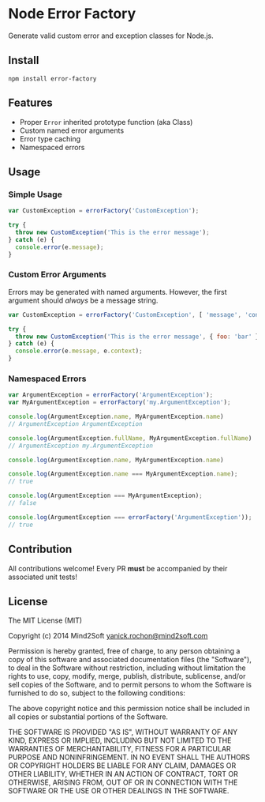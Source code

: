 # Node Error Factory

Generate valid custom error and exception classes for Node.js.


## Install

```
npm install error-factory
```


## Features

* Proper `Error` inherited prototype function (aka Class)
* Custom named error arguments
* Error type caching
* Namespaced errors


## Usage


### Simple Usage

```javascript
var CustomException = errorFactory('CustomException');

try {
  throw new CustomException('This is the error message');
} catch (e) {
  console.error(e.message);
}
```


### Custom Error Arguments

Errors may be generated with named arguments. However, the first argument
should *always* be a message string.

```javascript
var CustomException = errorFactory('CustomException', [ 'message', 'context' ]);

try {
  throw new CustomException('This is the error message', { foo: 'bar' });
} catch (e) {
  console.error(e.message, e.context);
}
```


### Namespaced Errors

```javascript
var ArgumentException = errorFactory('ArgumentException');
var MyArgumentException = errorFactory('my.ArgumentException');

console.log(ArgumentException.name, MyArgumentException.name)
// ArgumentException ArgumentException

console.log(ArgumentException.fullName, MyArgumentException.fullName)
// ArgumentException my.ArgumentException

console.log(ArgumentException.name, MyArgumentException.name)

console.log(ArgumentException.name === MyArgumentException.name);
// true

console.log(ArgumentException === MyArgumentException);
// false

console.log(ArgumentException === errorFactory('ArgumentException'));
// true
```


## Contribution

All contributions welcome! Every PR **must** be accompanied by their associated
unit tests!


## License

The MIT License (MIT)

Copyright (c) 2014 Mind2Soft <yanick.rochon@mind2soft.com>

Permission is hereby granted, free of charge, to any person obtaining a copy of
this software and associated documentation files (the "Software"), to deal in
the Software without restriction, including without limitation the rights to
use, copy, modify, merge, publish, distribute, sublicense, and/or sell copies of
the Software, and to permit persons to whom the Software is furnished to do so,
subject to the following conditions:

The above copyright notice and this permission notice shall be included in all
copies or substantial portions of the Software.

THE SOFTWARE IS PROVIDED "AS IS", WITHOUT WARRANTY OF ANY KIND, EXPRESS OR
IMPLIED, INCLUDING BUT NOT LIMITED TO THE WARRANTIES OF MERCHANTABILITY, FITNESS
FOR A PARTICULAR PURPOSE AND NONINFRINGEMENT. IN NO EVENT SHALL THE AUTHORS OR
COPYRIGHT HOLDERS BE LIABLE FOR ANY CLAIM, DAMAGES OR OTHER LIABILITY, WHETHER
IN AN ACTION OF CONTRACT, TORT OR OTHERWISE, ARISING FROM, OUT OF OR IN
CONNECTION WITH THE SOFTWARE OR THE USE OR OTHER DEALINGS IN THE SOFTWARE.
